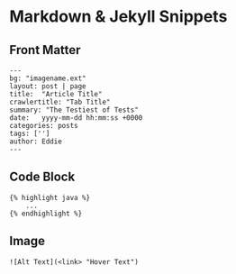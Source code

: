 # Markdown & Jekyll Snippets

## Front Matter
```
---
bg: "imagename.ext"
layout: post | page
title:  "Article Title"
crawlertitle: "Tab Title"
summary: "The Testiest of Tests"
date:   yyyy-mm-dd hh:mm:ss +0000
categories: posts
tags: ['']
author: Eddie
---
```

## Code Block
```
{% highlight java %}
    ...
{% endhighlight %}
```

 ## Image
```
![Alt Text](<link> "Hover Text")
```